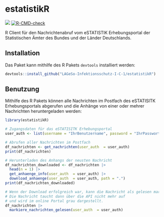 # estatistikR

<!-- badges: start -->

[![](https://img.shields.io/badge/lifecycle-experimental-orange.svg)](https://lifecycle.r-lib.org/articles/stages.html#experimental) [![R-CMD-check](https://github.com/LAGeSo-Infektionsschutz-I-C-1/estatistikR/actions/workflows/R-CMD-check.yaml/badge.svg)](https://github.com/LAGeSo-Infektionsschutz-I-C-1/estatistikR/actions/workflows/R-CMD-check.yaml)

<!-- badges: end -->

R Client für den Nachrichtenabruf vom eSTATISTIK Erhebungsportal der Statistischen Ämter des Bundes und der Länder Deutschlands.

## Installation

Das Paket kann mithilfe des R Pakets `devtools` installiert werden:

``` r
devtools::install_github("LAGeSo-Infektionsschutz-I-C-1/estatistikR")
```

## Benutzung

Mithilfe des R Pakets können alle Nachrichten im Postfach des eSTATISITK Erhebungsportals abgerufen und die Anhänge von einer oder mehrer Nachrichten heruntergeladen werden:

``` r
library(estatistikR)

# Zugangsdaten für das eSTATISITK Erhebungsportal
user_auth <- list(username = "IhrBenutzername", password = "IhrPasswort")

# Abrufen aller Nachrichten im Postfach
df_nachrichten <- get_nachrichten(user_auth  = user_auth)
print(df_nachrichten)

# Herunterladen des Anhangs der neusten Nachricht
df_nachrichten_downloaded <- df_nachrichten |>
  head(n = 1) |>
  get_anhaenge_info(user_auth  = user_auth) |>
  download_anhaenge(user_auth  = user_auth, path = ".")
print(df_nachrichten_downloaded)

# Wenn der Download erfolgreich war, kann die Nachricht als gelesen markiert werden
# Die Nachricht taucht dann über die API nicht mehr auf 
# und wird im online Portal grau dargestellt.
df_nachrichten |>
  markiere_nachrichten_gelesen(user_auth  = user_auth)
```
